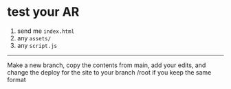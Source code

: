 # test your AR

1. send me `index.html`
2. any `assets/`
3. any `script.js`

---

Make a new branch, copy the contents from main, add your edits, and change the deploy for the site to your branch /root if you keep the same format
